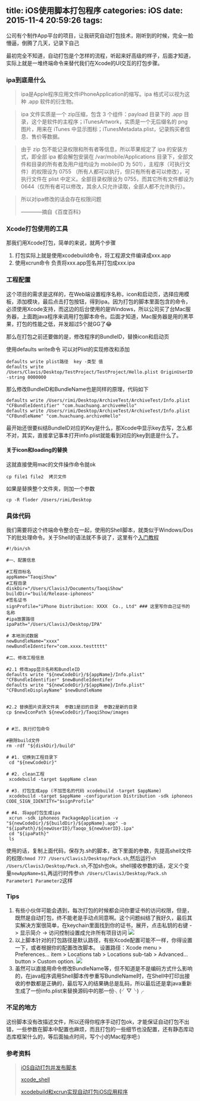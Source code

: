 title: iOS使用脚本打包程序
categories: iOS
date: 2015-11-4 20:59:26
tags:
---

公司有个制作App平台的项目，让我研究自动打包技术，刚听到的时候，完全一脸懵逼，倒腾了几天，记录下自己

最初完全不知道，自动打包是个怎样的流程，听起来好高级的样子，后面才知道，实际上就是一堆终端命令来替代我们在Xcode的UI交互的打包步骤。

<!--more-->

### ipa到底是什么
> ipa是Apple程序应用文件iPhoneApplication的缩写。ipa 格式可以视为这种 .app 软件的衍生物。

>ipa 文件实质是一个 zip压缩，包含 3 个组件：payload 目录下的 .app 目录，这个是软件的主程序；iTunesArtwork，实质是一个无后缀名的 png 图片，用来在 iTunes 中显示图标；iTunesMetadata.plist，记录购买者信息、售价等数据。

>由于 zip 包不能记录权限和所有者等信息，所以苹果规定了 ipa 的安装方式，即全部 ipa 都会解包安装在 /var/mobile/Applications 目录下，全部文件和目录的所有者及用户组均设为 mobile(ID 为 501），主程序（可执行文件）的权限设为 0755 （所有人都可以执行，但只有所有者可以修改），可执行文件在 plist 中定义。全部目录权限设为 0755，而其它所有文件都设为 0644（仅所有者可以修改，其余人只允许读取，全部人都不允许执行）。

>所以对ipa修改的话会存在权限问题
>
>————摘自《百度百科》

### Xcode打包使用的工具
那我们用Xcode打包，简单的来说，就两个步骤

1. 打包实际上就是使用xcodebuild命令，将工程源文件编译成xxx.app
2. 使用xcrun命令 负责将xxx.app签名并打包成xxx.ipa

### 工程配置
这个项目的需求是这样的，在Web端设置程序名称，icon和启动页，选择应用模板，添加模块，最后点击打包按钮，得到ipa。因为打包的脚本里面包含的命令，必须使用Xcode支持，而这边的后台使用的是Windows，所以公司买了台Mac服务器，上面跑java程序来调用打包脚本命令。后面才知道，Mac服务器是用的黑苹果，打包的性能之低，并发超过5个就GG了😂

那么在打包之前还要做的是，修改程序的BundleID，替换icon和启动页

使用defaults write命令 可以对Plist的实现修改和添加

	defaults write plist路径  key -类型 值 
	defaults write /Users/Clavis/Desktop/TestProject/TestProject/Hello.plist OriginUserID -string 0000000

那么修改BundleID和BundleName也是同样的原理，代码如下

	defaults write /Users/rimi/Desktop/ArchiveTest/ArchiveTest/Info.plist "CFBundleIdentifier" "com.huachuang.archiveHello"
	defaults write /Users/rimi/Desktop/ArchiveTest/ArchiveTest/Info.plist "CFBundleName" "com.huachuang.archiveHello"

最开始还很要纠结BundleID对应的Key是什么，那Xcode中显示key去写，怎么都不对，其实，直接拿记事本打开info.plist就能看到对应的key到底是什么了。

#### 关于icon和loading的替换
这就直接使用mac的文件操作命令就ok

	cp file1 file2  拷贝文件
如果是替换整个文件夹，则加一个参数

	cp -R floder /Users/rimi/Desktop


### 具体代码
我们需要将这个终端命令整合在一起，使用的Shell脚本，就类似于Windows/Dos下的批处理命令。关于Shell的语法就不多说了，这里有个[入门教程](https://github.com/qinjx/30min_guides/blob/master/shell.md)

	#!/bin/sh

	#一、配置信息

	#工程目标名
	appName="TaoqiShow"  
	#工程目录
	diskDir="/Users/ClavisJ/Documents/TaoqiShow"  
	buildDir="build/Release-iphoneos"
	#签名证书
	signProfile="iPhone Distribution: XXXX  Co., Ltd" ### 这里写你自己证书的名称
	#ipa放置路径
	ipaPath="/Users/ClavisJ/Desktop/IPA"   
	
	# 本地测试数据
	newBundleName="xxxx"
	newBundleIdentifer="com.xxxx.testtttt"
	
	#二、修改工程信息
	
	#2.1 修改app显示名称和BundleID
	defaults write "${newCodeDir}/${appName}/Info.plist" "CFBundleIdentifier" $newBundleIdentifer
	defaults write "${newCodeDir}/${appName}/Info.plist" "CFBundleDisplayName" $newBundleName


	#2.2 替换图片资源文件夹  参数1是旧的目录  参数2是新的目录
	cp $newIconPath ${newCodeDir}/TaoqiShow/images 


	# #三、执行打包命令

	#删除build文件
	rm -rdf "${diskDir}/build"
	
	# #1. 切换到工程目录下
	 cd "${newCodeDir}"
	
	# #2. clean工程
	 xcodebuild -target $appName clean
	
	# #3. 打包生成app (不加签名的代码 xcodebuild -target $appName)
	 xcodebuild -target $appName -configuration Distribution -sdk iphoneos CODE_SIGN_IDENTITY="$signProfile"
	
	# #4. 将app打包生成ipa
	 xcrun -sdk iphoneos PackageApplication -v "${newCodeDir}/${buildDir}/${appName}.app" -o "${ipaPath}/${newUserID}/Taoqo_${newUserID}.ipa"
	 cd "${ipaPath}"
	 ls

使用的话，复制上面代码，保存为.sh的脚本，改下里面的参数，先提高shell文件的权限`chmod 777 /Users/ClavisJ/Desktop/Pack.sh`,然后运行`sh /Users/ClavisJ/Desktop/Pack.sh`,不加sh也ok。shell接收参数的话，定义个变量`newAppName=$1`,再运行时传参`sh /Users/ClavisJ/Desktop/Pack.sh Parameter1 Parameter2`这样

### Tips
1. 有些小伙伴可能会遇到，每次打包的时候都会问你要证书的访问权限，但是，既然是自动打包，终不能老是手动点同意啊。这个问题纠结了我好久，最后其实解决方案很简单，在keychain里面找到你的证书，展开，点击私钥的右键 -> 显示简介 -> 访问控制设置成允许所有项目访问
   ![](http://7xstk7.com1.z0.glb.clouddn.com/KeyChainCertificateAuthority)
2. 以上脚本针对的打包路径是默认路径，有些Xcode配置可能不一样，你得设置一下，或者根据你的配置改改脚本。
   设置路径：Xcode menu > Preferences... item > Locations tab > Locations sub-tab > Advanced... button > Custom option.
   ![](http://7xstk7.com1.z0.glb.clouddn.com/XcodeBuildSetting.png)
3. 虽然可以直接用命令修改BundleName等，但不知道是不是编码方式什么影响的，在java程序调用Shell脚本传参重写BundleName时，在Shell中打印出接收的参数都是正确的，最后写入的结果确总是乱码，所以最后还是拿java重新生成了一份info.plist来替换源码中的那一份╮(╯▽╰)╭

### 不足的地方
这份脚本没有改描述文件，所以还得你程序手动打包ok，才能保证自动打包不出错，一些参数在脚本中配置也麻烦，而且打包的一些细节也没配置，还有静态库动态库框架什么的，等后面抽点时间，写个小的Mac程序吧:)

### 参考资料

>[iOS自动打包并发布脚本](http://liumh.com/2015/11/25/ios-auto-archive-ipa/)
>
>[xcode_shell](https://github.com/webfrogs/xcode_shell)
>
>[xcodebuild和xcrun实现自动打包iOS应用程序](http://3426724.blog.51cto.com/3416724/883484)

